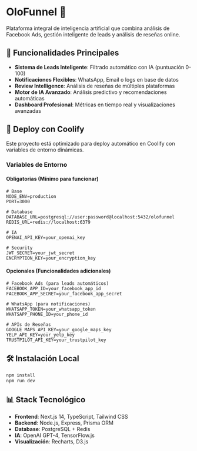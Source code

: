 # OloFunnel 🚀

Plataforma integral de inteligencia artificial que combina análisis de Facebook Ads, gestión inteligente de leads y análisis de reseñas online.

## 🎯 Funcionalidades Principales

- **Sistema de Leads Inteligente**: Filtrado automático con IA (puntuación 0-100)
- **Notificaciones Flexibles**: WhatsApp, Email o logs en base de datos
- **Review Intelligence**: Análisis de reseñas de múltiples plataformas
- **Motor de IA Avanzado**: Análisis predictivo y recomendaciones automáticas
- **Dashboard Profesional**: Métricas en tiempo real y visualizaciones avanzadas

## 🚀 Deploy con Coolify

Este proyecto está optimizado para deploy automático en Coolify con variables de entorno dinámicas.

### Variables de Entorno

#### Obligatorias (Mínimo para funcionar)
```env
# Base
NODE_ENV=production
PORT=3000

# Database
DATABASE_URL=postgresql://user:password@localhost:5432/olofunnel
REDIS_URL=redis://localhost:6379

# IA
OPENAI_API_KEY=your_openai_key

# Security
JWT_SECRET=your_jwt_secret
ENCRYPTION_KEY=your_encryption_key
```

#### Opcionales (Funcionalidades adicionales)
```env
# Facebook Ads (para leads automáticos)
FACEBOOK_APP_ID=your_facebook_app_id
FACEBOOK_APP_SECRET=your_facebook_app_secret

# WhatsApp (para notificaciones)
WHATSAPP_TOKEN=your_whatsapp_token
WHATSAPP_PHONE_ID=your_phone_id

# APIs de Reseñas
GOOGLE_MAPS_API_KEY=your_google_maps_key
YELP_API_KEY=your_yelp_key
TRUSTPILOT_API_KEY=your_trustpilot_key
```

## 🛠️ Instalación Local

```bash
npm install
npm run dev
```

## 📊 Stack Tecnológico

- **Frontend**: Next.js 14, TypeScript, Tailwind CSS
- **Backend**: Node.js, Express, Prisma ORM
- **Database**: PostgreSQL + Redis
- **IA**: OpenAI GPT-4, TensorFlow.js
- **Visualización**: Recharts, D3.js